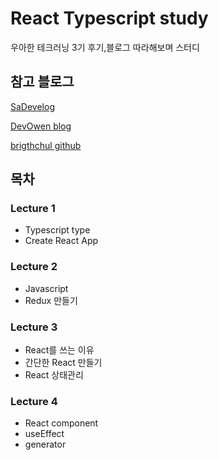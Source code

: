 # React Typescript study
우아한 테크러닝 3기 후기,블로그 따라해보며 스터디

## 참고 블로그
[SaDevelog](https://haranglog.tistory.com/13)

[DevOwen blog](https://devowen.com/318?category=778540)

[brigthchul github](https://github.com/brightchul/WoowahanTechLearning3th)

## 목차
### Lecture 1
- Typescript type
- Create React App

### Lecture 2
- Javascript
- Redux 만들기


### Lecture 3
- React를 쓰는 이유
- 간단한 React 만들기
- React 상태관리

### Lecture 4
- React component
- useEffect
- generator
